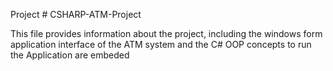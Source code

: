 Project # CSHARP-ATM-Project

This file provides information about the project, including the windows form application interface of the ATM system and the C# OOP concepts to run the Application are embeded 
